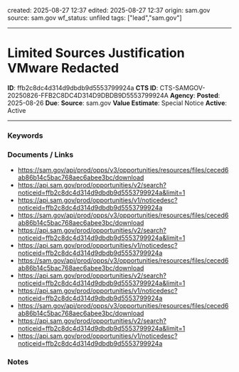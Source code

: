 created: 2025-08-27 12:37
edited: 2025-08-27 12:37
origin: sam.gov
source: sam.gov
wf_status: unfiled
tags: ["lead","sam.gov"]

---

# Limited Sources Justification VMware Redacted

**ID**: ffb2c8dc4d314d9dbdb9d5553799924a
**CTS ID**: CTS-SAMGOV-20250826-FFB2C8DC4D314D9DBDB9D5553799924A
**Agency**: 
**Posted**: 2025-08-26
**Due**: 
**Source**: sam.gov
**Value Estimate**: Special Notice
**Active**: Active

---

### Keywords


### Documents / Links
- <https://sam.gov/api/prod/opps/v3/opportunities/resources/files/ceced6ab86b14c5bac768aec6abee3bc/download>
- <https://api.sam.gov/prod/opportunities/v2/search?noticeid=ffb2c8dc4d314d9dbdb9d5553799924a&limit=1>
- <https://api.sam.gov/prod/opportunities/v1/noticedesc?noticeid=ffb2c8dc4d314d9dbdb9d5553799924a>
- <https://sam.gov/api/prod/opps/v3/opportunities/resources/files/ceced6ab86b14c5bac768aec6abee3bc/download>
- <https://api.sam.gov/prod/opportunities/v2/search?noticeid=ffb2c8dc4d314d9dbdb9d5553799924a&limit=1>
- <https://api.sam.gov/prod/opportunities/v1/noticedesc?noticeid=ffb2c8dc4d314d9dbdb9d5553799924a>
- <https://sam.gov/api/prod/opps/v3/opportunities/resources/files/ceced6ab86b14c5bac768aec6abee3bc/download>
- <https://api.sam.gov/prod/opportunities/v2/search?noticeid=ffb2c8dc4d314d9dbdb9d5553799924a&limit=1>
- <https://api.sam.gov/prod/opportunities/v1/noticedesc?noticeid=ffb2c8dc4d314d9dbdb9d5553799924a>
- <https://sam.gov/api/prod/opps/v3/opportunities/resources/files/ceced6ab86b14c5bac768aec6abee3bc/download>
- <https://api.sam.gov/prod/opportunities/v2/search?noticeid=ffb2c8dc4d314d9dbdb9d5553799924a&limit=1>
- <https://api.sam.gov/prod/opportunities/v1/noticedesc?noticeid=ffb2c8dc4d314d9dbdb9d5553799924a>

### Notes

